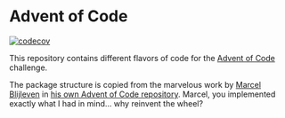 # Advent of Code
[![codecov](https://codecov.io/gh/gansanay/adventofcode/branch/main/graph/badge.svg?token=DXUOP0J9E1)](https://codecov.io/gh/gansanay/adventofcode)

This repository contains different flavors of code for the [Advent of Code](https://adventofcode.com/) challenge.

The package structure is copied from the marvelous work by [Marcel Blijleven](https://github.com/marcelblijleven) in [his own Advent of Code repository](https://github.com/marcelblijleven/adventofcode). Marcel, you implemented exactly what I had in mind... why reinvent the wheel?
